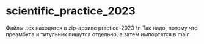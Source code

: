 # scientific_practice_2023
Файлы .tex находятся в zip-архиве practice-2023 \n
Так надо, потому что преамбула и титульник пишутся отдельно, а затем импортятся в main 
